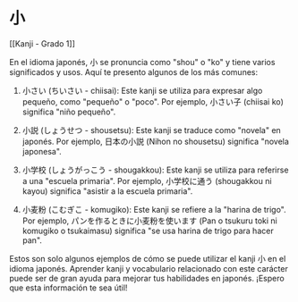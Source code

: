 # 小

[[Kanji - Grado 1]]

En el idioma japonés, 小 se pronuncia como "shou" o "ko" y tiene varios significados y usos. Aquí te presento algunos de los más comunes:

1. 小さい (ちいさい - chiisai): Este kanji se utiliza para expresar algo pequeño, como "pequeño" o "poco". Por ejemplo, 小さい子 (chiisai ko) significa "niño pequeño".

2. 小説 (しょうせつ - shousetsu): Este kanji se traduce como "novela" en japonés. Por ejemplo, 日本の小説 (Nihon no shousetsu) significa "novela japonesa".

3. 小学校 (しょうがっこう - shougakkou): Este kanji se utiliza para referirse a una "escuela primaria". Por ejemplo, 小学校に通う (shougakkou ni kayou) significa "asistir a la escuela primaria".

4. 小麦粉 (こむぎこ - komugiko): Este kanji se refiere a la "harina de trigo". Por ejemplo, パンを作るときに小麦粉を使います (Pan o tsukuru toki ni komugiko o tsukaimasu) significa "se usa harina de trigo para hacer pan".

Estos son solo algunos ejemplos de cómo se puede utilizar el kanji 小 en el idioma japonés. Aprender kanji y vocabulario relacionado con este carácter puede ser de gran ayuda para mejorar tus habilidades en japonés. ¡Espero que esta información te sea útil!
